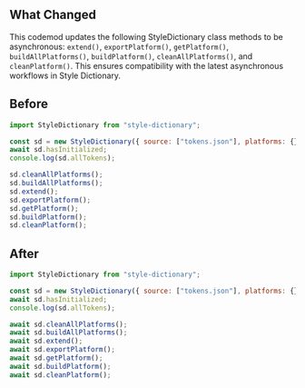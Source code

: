 ## What Changed

This codemod updates the following StyleDictionary class methods to be asynchronous: `extend()`, `exportPlatform()`, `getPlatform()`, `buildAllPlatforms()`, `buildPlatform()`, `cleanAllPlatforms()`, and `cleanPlatform()`. This ensures compatibility with the latest asynchronous workflows in Style Dictionary.

## Before

```jsx
import StyleDictionary from "style-dictionary";

const sd = new StyleDictionary({ source: ["tokens.json"], platforms: {} });
await sd.hasInitialized;
console.log(sd.allTokens);

sd.cleanAllPlatforms();
sd.buildAllPlatforms();
sd.extend();
sd.exportPlatform();
sd.getPlatform();
sd.buildPlatform();
sd.cleanPlatform();
```

## After

```jsx
import StyleDictionary from "style-dictionary";

const sd = new StyleDictionary({ source: ["tokens.json"], platforms: {} });
await sd.hasInitialized;
console.log(sd.allTokens);

await sd.cleanAllPlatforms();
await sd.buildAllPlatforms();
await sd.extend();
await sd.exportPlatform();
await sd.getPlatform();
await sd.buildPlatform();
await sd.cleanPlatform();
```
